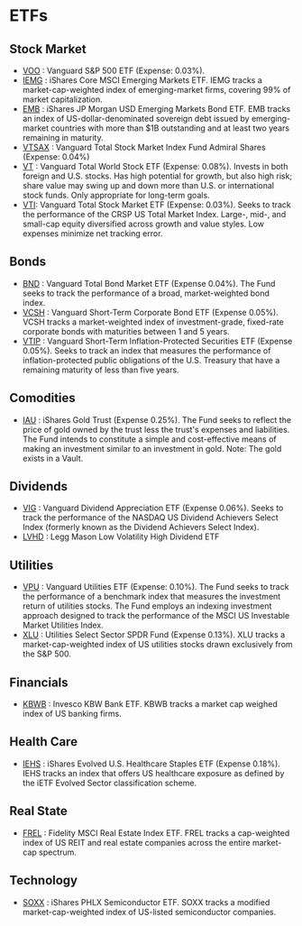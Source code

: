 # ETFs

## Stock Market 

- [VOO](https://investor.vanguard.com/etf/profile/VOO) : Vanguard S&P 500 ETF (Expense: 0.03%). 
- [IEMG](https://www.etf.com/IEMG) : iShares Core MSCI Emerging Markets ETF. IEMG tracks a market-cap-weighted index of emerging-market firms, covering 99% of market capitalization.
- [EMB](https://www.etf.com/EMB) : iShares JP Morgan USD Emerging Markets Bond ETF. EMB tracks an index of US-dollar-denominated sovereign debt issued by emerging-market countries with more than $1B outstanding and at least two years remaining in maturity.
- [VTSAX](https://investor.vanguard.com/mutual-funds/profile/VTSAX) : Vanguard Total Stock Market Index Fund Admiral Shares (Expense: 0.04%)
- [VT](https://investor.vanguard.com/etf/profile/distributions/vt) : Vanguard Total World Stock ETF (Expense: 0.08%). Invests in both foreign and U.S. stocks. Has high potential for growth, but also high risk; share value may swing up and down more than U.S. or international stock funds. Only appropriate for long-term goals.
- [VTI](https://investor.vanguard.com/etf/profile/overview/vti): Vanguard Total Stock Market ETF (Expense: 0.03%). Seeks to track the performance of the CRSP US Total Market Index. Large-, mid-, and small-cap equity diversified across growth and value styles. Low expenses minimize net tracking error.

## Bonds 

- [BND](https://investor.vanguard.com/etf/profile/BND) : Vanguard Total Bond Market ETF (Expense 0.04%). The Fund seeks to track the performance of a broad, market-weighted bond index. 
- [VCSH](https://www.etf.com/VCSH) : Vanguard Short-Term Corporate Bond ETF (Expense 0.05%). VCSH tracks a market-weighted index of investment-grade, fixed-rate corporate bonds with maturities between 1 and 5 years.
- [VTIP](https://investor.vanguard.com/etf/profile/VTIP) : Vanguard Short-Term Inflation-Protected Securities ETF (Expense 0.05%). Seeks to track an index that measures the performance of inflation-protected public obligations of the U.S. Treasury that have a remaining maturity of less than five years. 

## Comodities

- [IAU](https://www.ishares.com/us/products/239561/ishares-gold-trust-fund) : iShares Gold Trust (Expense 0.25%). The Fund seeks to reflect the price of gold owned by the trust less the trust's expenses and liabilities. The Fund intends to constitute a simple and cost-effective means of making an investment similar to an investment in gold. Note: The gold exists in a Vault.

## Dividends

- [VIG](https://investor.vanguard.com/etf/profile/VIG) : Vanguard Dividend Appreciation ETF (Expense 0.06%). Seeks to track the performance of the NASDAQ US Dividend Achievers Select Index (formerly known as the Dividend Achievers Select Index).
- [LVHD](https://www.leggmason.com/en-us/products/exchange-traded-funds/lm-low-vol-high-div-etf.html) : Legg Mason Low Volatility High Dividend ETF

## Utilities

- [VPU](https://investor.vanguard.com/etf/profile/VPU) : Vanguard Utilities ETF (Expense: 0.10%). The Fund seeks to track the performance of a benchmark index that measures the investment return of utilities stocks. The Fund employs an indexing investment approach designed to track the performance of the MSCI US Investable Market Utilities Index.
- [XLU](https://www.etf.com/XLU) : Utilities Select Sector SPDR Fund (Expense 0.13%). XLU tracks a market-cap-weighted index of US utilities stocks drawn exclusively from the S&P 500.

## Financials

- [KBWB](https://www.etf.com/KBWB) : Invesco KBW Bank ETF. KBWB tracks a market cap weighed index of US banking firms.

## Health Care

- [IEHS](https://www.etf.com/IEHS) : iShares Evolved U.S. Healthcare Staples ETF (Expense 0.18%). IEHS tracks an index that offers US healthcare exposure as defined by the iETF Evolved Sector classification scheme.

## Real State

- [FREL](https://www.etf.com/FREL) : Fidelity MSCI Real Estate Index ETF. FREL tracks a cap-weighted index of US REIT and real estate companies across the entire market-cap spectrum.

## Technology

- [SOXX](https://www.etf.com/SOXX) : iShares PHLX Semiconductor ETF. SOXX tracks a modified market-cap-weighted index of US-listed semiconductor companies.

